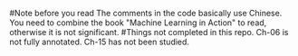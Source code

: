 #Note before you read
The comments in the code basically use Chinese.
You need to combine the book "Machine Learning in Action" to read, otherwise it is not significant.
#Things not completed in this repo.
Ch-06 is not fully annotated.
Ch-15 has not been studied.